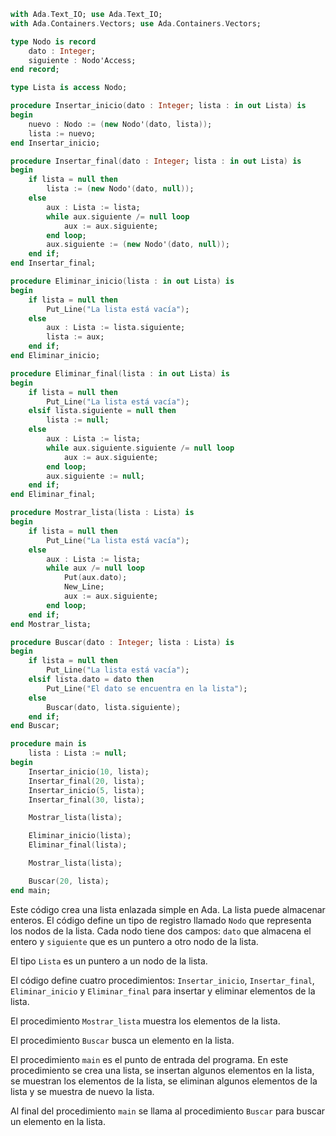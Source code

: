 ```ada
with Ada.Text_IO; use Ada.Text_IO;
with Ada.Containers.Vectors; use Ada.Containers.Vectors;

type Nodo is record
    dato : Integer;
    siguiente : Nodo'Access;
end record;

type Lista is access Nodo;

procedure Insertar_inicio(dato : Integer; lista : in out Lista) is
begin
    nuevo : Nodo := (new Nodo'(dato, lista));
    lista := nuevo;
end Insertar_inicio;

procedure Insertar_final(dato : Integer; lista : in out Lista) is
begin
    if lista = null then
        lista := (new Nodo'(dato, null));
    else
        aux : Lista := lista;
        while aux.siguiente /= null loop
            aux := aux.siguiente;
        end loop;
        aux.siguiente := (new Nodo'(dato, null));
    end if;
end Insertar_final;

procedure Eliminar_inicio(lista : in out Lista) is
begin
    if lista = null then
        Put_Line("La lista está vacía");
    else
        aux : Lista := lista.siguiente;
        lista := aux;
    end if;
end Eliminar_inicio;

procedure Eliminar_final(lista : in out Lista) is
begin
    if lista = null then
        Put_Line("La lista está vacía");
    elsif lista.siguiente = null then
        lista := null;
    else
        aux : Lista := lista;
        while aux.siguiente.siguiente /= null loop
            aux := aux.siguiente;
        end loop;
        aux.siguiente := null;
    end if;
end Eliminar_final;

procedure Mostrar_lista(lista : Lista) is
begin
    if lista = null then
        Put_Line("La lista está vacía");
    else
        aux : Lista := lista;
        while aux /= null loop
            Put(aux.dato);
            New_Line;
            aux := aux.siguiente;
        end loop;
    end if;
end Mostrar_lista;

procedure Buscar(dato : Integer; lista : Lista) is
begin
    if lista = null then
        Put_Line("La lista está vacía");
    elsif lista.dato = dato then
        Put_Line("El dato se encuentra en la lista");
    else
        Buscar(dato, lista.siguiente);
    end if;
end Buscar;

procedure main is
    lista : Lista := null;
begin
    Insertar_inicio(10, lista);
    Insertar_final(20, lista);
    Insertar_inicio(5, lista);
    Insertar_final(30, lista);

    Mostrar_lista(lista);

    Eliminar_inicio(lista);
    Eliminar_final(lista);

    Mostrar_lista(lista);

    Buscar(20, lista);
end main;
```

Este código crea una lista enlazada simple en Ada. La lista puede almacenar enteros. El código define un tipo de registro llamado `Nodo` que representa los nodos de la lista. Cada nodo tiene dos campos: `dato` que almacena el entero y `siguiente` que es un puntero a otro nodo de la lista.

El tipo `Lista` es un puntero a un nodo de la lista.

El código define cuatro procedimientos: `Insertar_inicio`, `Insertar_final`, `Eliminar_inicio` y `Eliminar_final` para insertar y eliminar elementos de la lista.

El procedimiento `Mostrar_lista` muestra los elementos de la lista.

El procedimiento `Buscar` busca un elemento en la lista.

El procedimiento `main` es el punto de entrada del programa. En este procedimiento se crea una lista, se insertan algunos elementos en la lista, se muestran los elementos de la lista, se eliminan algunos elementos de la lista y se muestra de nuevo la lista.

Al final del procedimiento `main` se llama al procedimiento `Buscar` para buscar un elemento en la lista.